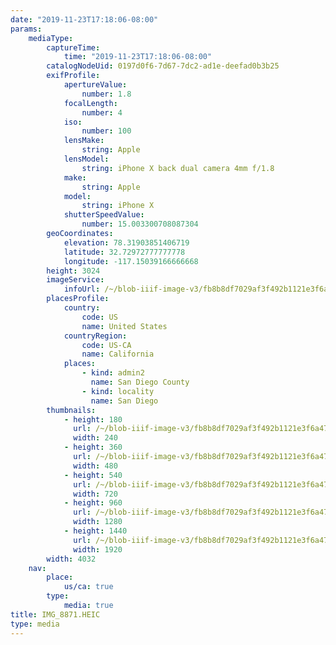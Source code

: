 ```yaml
---
date: "2019-11-23T17:18:06-08:00"
params:
    mediaType:
        captureTime:
            time: "2019-11-23T17:18:06-08:00"
        catalogNodeUid: 0197d0f6-7d67-7dc2-ad1e-deefad0b3b25
        exifProfile:
            apertureValue:
                number: 1.8
            focalLength:
                number: 4
            iso:
                number: 100
            lensMake:
                string: Apple
            lensModel:
                string: iPhone X back dual camera 4mm f/1.8
            make:
                string: Apple
            model:
                string: iPhone X
            shutterSpeedValue:
                number: 15.003300708087304
        geoCoordinates:
            elevation: 78.31903851406719
            latitude: 32.72972777777778
            longitude: -117.15039166666668
        height: 3024
        imageService:
            infoUrl: /~/blob-iiif-image-v3/fb8b8df7029af3f492b1121e3f6a47a1e1525285507ff47cb9089bd0f16ac370/info.json
        placesProfile:
            country:
                code: US
                name: United States
            countryRegion:
                code: US-CA
                name: California
            places:
                - kind: admin2
                  name: San Diego County
                - kind: locality
                  name: San Diego
        thumbnails:
            - height: 180
              url: /~/blob-iiif-image-v3/fb8b8df7029af3f492b1121e3f6a47a1e1525285507ff47cb9089bd0f16ac370/full/240%2C180/0/default.jpg
              width: 240
            - height: 360
              url: /~/blob-iiif-image-v3/fb8b8df7029af3f492b1121e3f6a47a1e1525285507ff47cb9089bd0f16ac370/full/480%2C360/0/default.jpg
              width: 480
            - height: 540
              url: /~/blob-iiif-image-v3/fb8b8df7029af3f492b1121e3f6a47a1e1525285507ff47cb9089bd0f16ac370/full/720%2C540/0/default.jpg
              width: 720
            - height: 960
              url: /~/blob-iiif-image-v3/fb8b8df7029af3f492b1121e3f6a47a1e1525285507ff47cb9089bd0f16ac370/full/1280%2C960/0/default.jpg
              width: 1280
            - height: 1440
              url: /~/blob-iiif-image-v3/fb8b8df7029af3f492b1121e3f6a47a1e1525285507ff47cb9089bd0f16ac370/full/1920%2C1440/0/default.jpg
              width: 1920
        width: 4032
    nav:
        place:
            us/ca: true
        type:
            media: true
title: IMG_8871.HEIC
type: media
---
```

